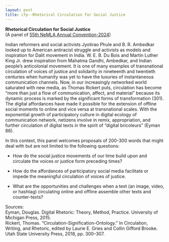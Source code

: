 ```yaml
---
layout: post
title: cfp--Rhetorical Circulation for Social Justice
---
```

**Rhetorical Circulation for Social Justice** <br>
(A panel of [55th NeMLA Annual Convention-2024](https://www.buffalo.edu/nemla/convention.html))

Indian reformers and social activists Jyotirao Phule and B. R. Ambedkar looked up to American antiracist struggle and activists as models and inspiration for Dalit movement in India. W. E. B. Du Bois and Martin Luther King Jr. drew inspiration from Mahatma Gandhi, Ambedkar, and Indian people’s anticolonial movement. It is one of many examples of transnational circulation of voices of justice and solidarity in nineteenth and twentieth centuries when humanity was yet to have the luxuries of instantaneous communication channels. Now, in our increasingly networked world saturated with new media, as Thomas Rickert puts, circulation has become “more than just a flow of communication, affect, and material” because its dynamic process is marked by the significant forms of transformation (301). The digital affordances have made it possible for the extension of offline social moments to online and vice versa at transnational scales. With the exponential growth of participatory culture in digital ecology of communication network, netizens involve in remix, appropriation, and further circulation of digital texts in the spirit of “digital bricoleurs” (Eyman 86).

In this context, this panel welcomes proposals of 200-300 words that might deal with but are not limited to the following questions:

- How do the social justice movements of our time build upon and circulate the voices or justice form preceding times?

- How do the affordances of participatory social media facilitate or impede the meaningful circulation of voices of justice.

- What are the opportunities and challenges when a text (an image, video, or hashtag) circulating online and offline assemble other texts and counter-texts?

Sources: <br>
Eyman, Douglas. Digital Rhetoric: Theory, Method, Practice. University of Michigan Press, 2015. <br>
Rickert, Thomas. “Circulation-Signification-Ontology.” In Circulation, Writing, and Rhetoric, edited by Laurie E. Gries and Collin Gifford Brooke. Utah State University Press, 2018, pp. 300–307.
